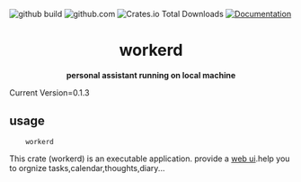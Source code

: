 
![github build](https://github.com/zhangjianshe/workerd/actions/workflows/build.yml/badge.svg)
![github.com](https://img.shields.io/github/license/zhangjianshe/workerd)
![Crates.io Total Downloads](https://img.shields.io/crates/d/workerd)
[![Documentation](https://docs.rs/workerd/badge.svg)](https://docs.rs/crate/workerd/latest)


<div align="center">
  <h1>workerd</h1>
  <p>
    <strong>personal assistant running on local machine</strong>
  </p>
</div>

Current Version=0.1.3

## usage

```shell
    workerd
```

This crate (workerd) is an executable application. provide a [web ui](http://localhost:1234).help you to orgnize tasks,calendar,thoughts,diary...
